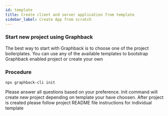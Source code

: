 ```yaml
---
id: template
title: Create client and server application from template
sidebar_label: Create App from scratch
---
```


### Start new project using Graphback

The best way to start with Graphback is to choose one of the project boilerplates.
You can use any of the available templates to bootstrap Graphback enabled project or create your own

### Procedure

```
npx graphback-cli init
```

Please answer all questions based on your preference.
Init command will create new project depending on template your have choosen.
After project is created please follow project README file instructions for individual template
